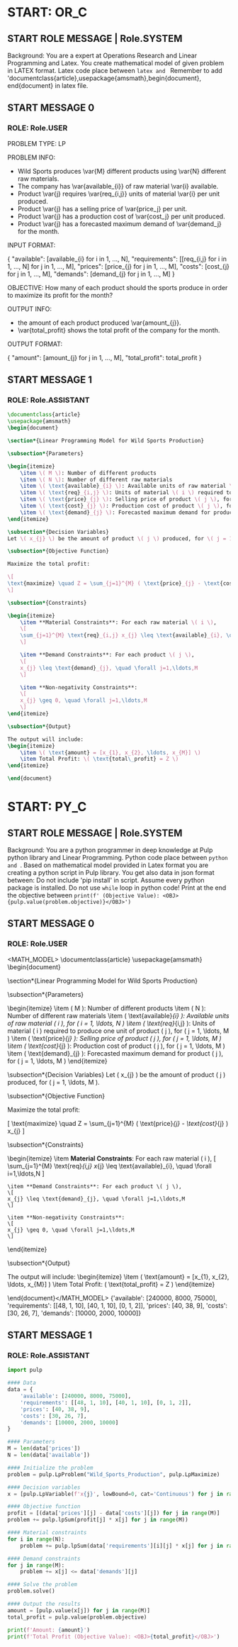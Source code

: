 # START: OR_C 
## START ROLE MESSAGE | Role.SYSTEM 
Background: You are a expert at Operations Research and Linear Programming and Latex. You create mathematical model of given problem in LATEX format. Latex code place between ```latex and ``` Remember to add 'documentclass{article},usepackage{amsmath},begin{document}, end{document} in latex file. 
## START MESSAGE 0 
### ROLE: Role.USER
<DESCRIPTION>
PROBLEM TYPE: LP

PROBLEM INFO:

- Wild Sports produces \var{M} different products using \var{N} different raw materials.
- The company has \var{available_{i}} of raw material \var{i} available.
- Product \var{j} requires \var{req_{i,j}} units of material \var{i} per unit produced.
- Product \var{j} has a selling price of \var{price_j} per unit.
- Product \var{j} has a production cost of \var{cost_j} per unit produced.
- Product \var{j} has a forecasted maximum demand of \var{demand_j} for the month.

INPUT FORMAT: 

{
    "available": [available_{i} for i in 1, ..., N],
    "requirements": [[req_{i,j} for i in 1, ..., N] for j in 1, ..., M],
    "prices": [price_{j} for j in 1, ..., M],
    "costs": [cost_{j} for j in 1, ..., M],
    "demands": [demand_{j} for j in 1, ..., M]
}

OBJECTIVE: How many of each product should the sports produce in order to maximize its profit for the month?

OUTPUT INFO:

- the amount of each product produced \var{amount_{j}}.
- \var{total_profit} shows the total profit of the company for the month.

OUTPUT FORMAT:

{
    "amount": [amount_{j} for j in 1, ..., M],
    "total_profit": total_profit
}

</DESCRIPTION>


## START MESSAGE 1 
### ROLE: Role.ASSISTANT
```latex
\documentclass{article}
\usepackage{amsmath}
\begin{document}

\section*{Linear Programming Model for Wild Sports Production}

\subsection*{Parameters}

\begin{itemize}
    \item \( M \): Number of different products
    \item \( N \): Number of different raw materials
    \item \( \text{available}_{i} \): Available units of raw material \( i \), for \( i = 1, \ldots, N \)
    \item \( \text{req}_{i,j} \): Units of material \( i \) required to produce one unit of product \( j \), for \( j = 1, \ldots, M \)
    \item \( \text{price}_{j} \): Selling price of product \( j \), for \( j = 1, \ldots, M \)
    \item \( \text{cost}_{j} \): Production cost of product \( j \), for \( j = 1, \ldots, M \)
    \item \( \text{demand}_{j} \): Forecasted maximum demand for product \( j \), for \( j = 1, \ldots, M \)
\end{itemize}

\subsection*{Decision Variables}
Let \( x_{j} \) be the amount of product \( j \) produced, for \( j = 1, \ldots, M \).

\subsection*{Objective Function}

Maximize the total profit:

\[
\text{maximize} \quad Z = \sum_{j=1}^{M} ( \text{price}_{j} - \text{cost}_{j} ) x_{j}
\]

\subsection*{Constraints}

\begin{itemize}
    \item **Material Constraints**: For each raw material \( i \),
    \[
    \sum_{j=1}^{M} \text{req}_{i,j} x_{j} \leq \text{available}_{i}, \quad \forall i=1,\ldots,N
    \]

    \item **Demand Constraints**: For each product \( j \),
    \[
    x_{j} \leq \text{demand}_{j}, \quad \forall j=1,\ldots,M
    \]

    \item **Non-negativity Constraints**:
    \[
    x_{j} \geq 0, \quad \forall j=1,\ldots,M
    \]
\end{itemize}

\subsection*{Output}

The output will include:
\begin{itemize}
    \item \( \text{amount} = [x_{1}, x_{2}, \ldots, x_{M}] \)
    \item Total Profit: \( \text{total\_profit} = Z \)
\end{itemize}

\end{document}
```

# START: PY_C 
## START ROLE MESSAGE | Role.SYSTEM 
Background: You are a python programmer in deep knowledge at Pulp python library and Linear Programming. Python code place between ```python and ```. Based on mathematical model provided in Latex format you are creating a python script in Pulp library. You get also data in json format between: <DATA></DATA> Do not include 'pip install' in script. Assume every python package is installed. Do not use `while` loop in python code! Print at the end the objective between <OBJ></OBJ> `print(f' (Objective Value): <OBJ>{pulp.value(problem.objective)}</OBJ>')` 
## START MESSAGE 0 
### ROLE: Role.USER
<MATH_MODEL>
\documentclass{article}
\usepackage{amsmath}
\begin{document}

\section*{Linear Programming Model for Wild Sports Production}

\subsection*{Parameters}

\begin{itemize}
    \item \( M \): Number of different products
    \item \( N \): Number of different raw materials
    \item \( \text{available}_{i} \): Available units of raw material \( i \), for \( i = 1, \ldots, N \)
    \item \( \text{req}_{i,j} \): Units of material \( i \) required to produce one unit of product \( j \), for \( j = 1, \ldots, M \)
    \item \( \text{price}_{j} \): Selling price of product \( j \), for \( j = 1, \ldots, M \)
    \item \( \text{cost}_{j} \): Production cost of product \( j \), for \( j = 1, \ldots, M \)
    \item \( \text{demand}_{j} \): Forecasted maximum demand for product \( j \), for \( j = 1, \ldots, M \)
\end{itemize}

\subsection*{Decision Variables}
Let \( x_{j} \) be the amount of product \( j \) produced, for \( j = 1, \ldots, M \).

\subsection*{Objective Function}

Maximize the total profit:

\[
\text{maximize} \quad Z = \sum_{j=1}^{M} ( \text{price}_{j} - \text{cost}_{j} ) x_{j}
\]

\subsection*{Constraints}

\begin{itemize}
    \item **Material Constraints**: For each raw material \( i \),
    \[
    \sum_{j=1}^{M} \text{req}_{i,j} x_{j} \leq \text{available}_{i}, \quad \forall i=1,\ldots,N
    \]

    \item **Demand Constraints**: For each product \( j \),
    \[
    x_{j} \leq \text{demand}_{j}, \quad \forall j=1,\ldots,M
    \]

    \item **Non-negativity Constraints**:
    \[
    x_{j} \geq 0, \quad \forall j=1,\ldots,M
    \]
\end{itemize}

\subsection*{Output}

The output will include:
\begin{itemize}
    \item \( \text{amount} = [x_{1}, x_{2}, \ldots, x_{M}] \)
    \item Total Profit: \( \text{total\_profit} = Z \)
\end{itemize}

\end{document}</MATH_MODEL>
<DATA>
{'available': [240000, 8000, 75000], 'requirements': [[48, 1, 10], [40, 1, 10], [0, 1, 2]], 'prices': [40, 38, 9], 'costs': [30, 26, 7], 'demands': [10000, 2000, 10000]}</DATA>


## START MESSAGE 1 
### ROLE: Role.ASSISTANT
```python
import pulp

#### Data
data = {
    'available': [240000, 8000, 75000],
    'requirements': [[48, 1, 10], [40, 1, 10], [0, 1, 2]],
    'prices': [40, 38, 9],
    'costs': [30, 26, 7],
    'demands': [10000, 2000, 10000]
}

#### Parameters
M = len(data['prices'])
N = len(data['available'])

#### Initialize the problem
problem = pulp.LpProblem("Wild_Sports_Production", pulp.LpMaximize)

#### Decision variables
x = [pulp.LpVariable(f'x{j}', lowBound=0, cat='Continuous') for j in range(M)]

#### Objective function
profit = [(data['prices'][j] - data['costs'][j]) for j in range(M)]
problem += pulp.lpSum(profit[j] * x[j] for j in range(M))

#### Material constraints
for i in range(N):
    problem += pulp.lpSum(data['requirements'][i][j] * x[j] for j in range(M)) <= data['available'][i]

#### Demand constraints
for j in range(M):
    problem += x[j] <= data['demands'][j]

#### Solve the problem
problem.solve()

#### Output the results
amount = [pulp.value(x[j]) for j in range(M)]
total_profit = pulp.value(problem.objective)

print(f'Amount: {amount}')
print(f'Total Profit (Objective Value): <OBJ>{total_profit}</OBJ>')
```


